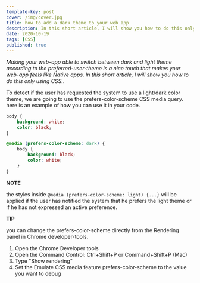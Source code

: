 ```yaml
---
template-key: post
cover: /img/cover.jpg
title: how to add a dark theme to your web app 
description: In this short article, I will show you how to do this only using CSS.
date: 2020-10-19
tags: [CSS]
published: true
---
```


_Making your web-app able to switch between dark and light theme according to the preferred-user-theme is a nice touch that makes your web-app feels like Native apps. In this short article, I will show you how to do this only using CSS._.

To detect if the user has requested the system to use a light/dark color theme, we are going to use the prefers-color-scheme CSS media query.
here is an example of how you can use it in your code.

```css
body { 
    background: white; 
    color: black; 
}

@media (prefers-color-scheme: dark) {
    body { 
        background: black; 
        color: white; 
    }
}
```
**NOTE**

the styles inside `@media (prefers-color-scheme: light) {...}` will be applied if the user has notified the system that he prefers the light theme or if he has not expressed an active preference.

**TIP**

you can change the prefers-color-scheme directly from the Rendering panel in Chrome developer-tools.

1.  Open the Chrome Developer tools
2.  Open the Command Control: Ctrl+Shift+P or Command+Shift+P (Mac)
3.  Type "Show rendering"
4.  Set the Emulate CSS media feature prefers-color-scheme to the value you want to debug